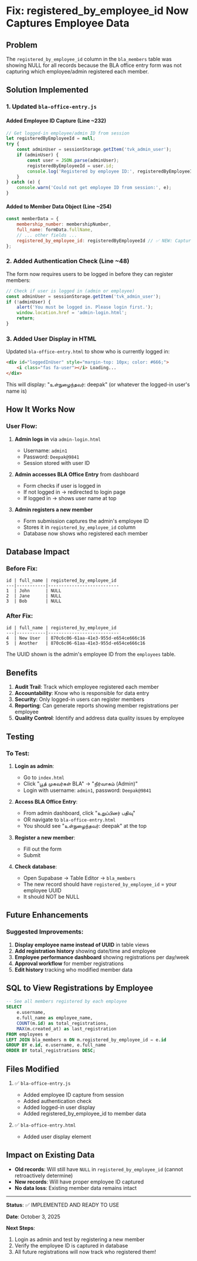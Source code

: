 # Fix: registered_by_employee_id Now Captures Employee Data

## Problem
The `registered_by_employee_id` column in the `bla_members` table was showing NULL for all records because the BLA office entry form was not capturing which employee/admin registered each member.

## Solution Implemented

### 1. **Updated `bla-office-entry.js`** 

#### Added Employee ID Capture (Line ~232)
```javascript
// Get logged-in employee/admin ID from session
let registeredByEmployeeId = null;
try {
    const adminUser = sessionStorage.getItem('tvk_admin_user');
    if (adminUser) {
        const user = JSON.parse(adminUser);
        registeredByEmployeeId = user.id;
        console.log('Registered by employee ID:', registeredByEmployeeId);
    }
} catch (e) {
    console.warn('Could not get employee ID from session:', e);
}
```

#### Added to Member Data Object (Line ~254)
```javascript
const memberData = {
    membership_number: membershipNumber,
    full_name: formData.fullName,
    // ... other fields ...
    registered_by_employee_id: registeredByEmployeeId // ✅ NEW: Captures employee ID
};
```

### 2. **Added Authentication Check (Line ~48)**

The form now requires users to be logged in before they can register members:

```javascript
// Check if user is logged in (admin or employee)
const adminUser = sessionStorage.getItem('tvk_admin_user');
if (!adminUser) {
    alert('You must be logged in. Please login first.');
    window.location.href = 'admin-login.html';
    return;
}
```

### 3. **Added User Display in HTML**

Updated `bla-office-entry.html` to show who is currently logged in:

```html
<div id="loggedInUser" style="margin-top: 10px; color: #666;">
    <i class="fas fa-user"></i> Loading...
</div>
```

This will display: "உள்நுழைந்தவர்: deepak" (or whatever the logged-in user's name is)

## How It Works Now

### User Flow:
1. **Admin logs in** via `admin-login.html`
   - Username: `admin1`
   - Password: `Deepak@9841`
   - Session stored with user ID

2. **Admin accesses BLA Office Entry** from dashboard
   - Form checks if user is logged in
   - If not logged in → redirected to login page
   - If logged in → shows user name at top

3. **Admin registers a new member**
   - Form submission captures the admin's employee ID
   - Stores it in `registered_by_employee_id` column
   - Database now shows who registered each member

## Database Impact

### Before Fix:
```
id | full_name | registered_by_employee_id
---|-----------|---------------------------
1  | John      | NULL
2  | Jane      | NULL
3  | Bob       | NULL
```

### After Fix:
```
id | full_name | registered_by_employee_id
---|-----------|---------------------------
4  | New User  | 870c6c06-61aa-41e3-955d-e654ce666c16
5  | Another   | 870c6c06-61aa-41e3-955d-e654ce666c16
```

The UUID shown is the admin's employee ID from the `employees` table.

## Benefits

1. **Audit Trail**: Track which employee registered each member
2. **Accountability**: Know who is responsible for data entry
3. **Security**: Only logged-in users can register members
4. **Reporting**: Can generate reports showing member registrations per employee
5. **Quality Control**: Identify and address data quality issues by employee

## Testing

### To Test:
1. **Login as admin**:
   - Go to `index.html`
   - Click "பூத் முகவர்கள் BLA" → "நிர்வாகம் (Admin)"
   - Login with username: `admin1`, password: `Deepak@9841`

2. **Access BLA Office Entry**:
   - From admin dashboard, click "உறுப்பினர் பதிவு"
   - OR navigate to `bla-office-entry.html`
   - You should see "உள்நுழைந்தவர்: deepak" at the top

3. **Register a new member**:
   - Fill out the form
   - Submit

4. **Check database**:
   - Open Supabase → Table Editor → `bla_members`
   - The new record should have `registered_by_employee_id` = your employee UUID
   - It should NOT be NULL

## Future Enhancements

### Suggested Improvements:
1. **Display employee name instead of UUID** in table views
2. **Add registration history** showing date/time and employee
3. **Employee performance dashboard** showing registrations per day/week
4. **Approval workflow** for member registrations
5. **Edit history** tracking who modified member data

## SQL to View Registrations by Employee

```sql
-- See all members registered by each employee
SELECT 
    e.username,
    e.full_name as employee_name,
    COUNT(m.id) as total_registrations,
    MAX(m.created_at) as last_registration
FROM employees e
LEFT JOIN bla_members m ON m.registered_by_employee_id = e.id
GROUP BY e.id, e.username, e.full_name
ORDER BY total_registrations DESC;
```

## Files Modified

1. ✅ `bla-office-entry.js`
   - Added employee ID capture from session
   - Added authentication check
   - Added logged-in user display
   - Added registered_by_employee_id to member data

2. ✅ `bla-office-entry.html`
   - Added user display element

## Impact on Existing Data

- **Old records**: Will still have `NULL` in `registered_by_employee_id` (cannot retroactively determine)
- **New records**: Will have proper employee ID captured
- **No data loss**: Existing member data remains intact

---

**Status**: ✅ IMPLEMENTED AND READY TO USE

**Date**: October 3, 2025

**Next Steps**: 
1. Login as admin and test by registering a new member
2. Verify the employee ID is captured in database
3. All future registrations will now track who registered them!
